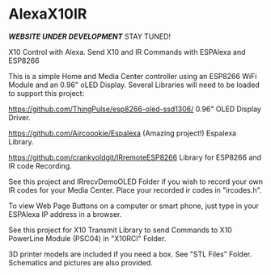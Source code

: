 # AlexaX10IR
***WEBSITE UNDER DEVELOPMENT***  STAY TUNED!

X10 Control with Alexa. Send X10 and IR Commands with ESPAlexa and ESP8266

This is a simple Home and Media Center controller using an ESP8266 WiFi Module and
an 0.96" oLED Display.
Several Libraries will need to be loaded to support this project:

https://github.com/ThingPulse/esp8266-oled-ssd1306/
0.96" OLED Display Driver.

https://github.com/Aircoookie/Espalexa    (Amazing project!)
Espalexa Library.

https://github.com/crankyoldgit/IRremoteESP8266
Library for ESP8266 and IR code Recording.

See this project and IRrecvDemoOLED Folder if you wish to record your own IR codes for your Media Center.
Place your recorded ir codes in "ircodes.h".

To view Web Page Buttons on a computer or smart phone, just type in your ESPAlexa IP address in a browser.

See this project for X10 Transmit Library to send Commands to X10 PowerLine Module (PSC04) in "X10RCI" Folder.

3D printer models are included if you need a box.  See "STL Files" Folder.
Schematics and pictures are also provided.
